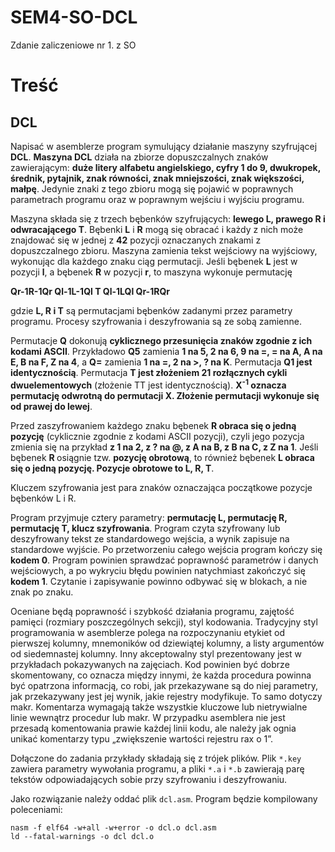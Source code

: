 # SEM4-SO-DCL
Zdanie zaliczeniowe nr 1. z SO

# Treść
## DCL

Napisać w asemblerze program symulujący działanie maszyny szyfrującej <b>DCL</b>. <b>Maszyna DCL</b> działa na zbiorze dopuszczalnych znaków zawierającym: <b>duże litery alfabetu angielskiego, cyfry 1 do 9, dwukropek, średnik, pytajnik, znak równości, znak mniejszości, znak większości, małpę</b>. Jedynie znaki z tego zbioru mogą się pojawić w poprawnych parametrach programu oraz w poprawnym wejściu i wyjściu programu.

Maszyna składa się z trzech bębenków szyfrujących: <b>lewego L, prawego R i odwracającego T</b>. Bębenki <b>L</b> i <b>R</b> mogą się obracać i każdy z nich może znajdować się w jednej z <b>42</b> pozycji oznaczanych znakami z dopuszczalnego zbioru. Maszyna zamienia tekst wejściowy na wyjściowy, wykonując dla każdego znaku ciąg permutacji. Jeśli bębenek <b>L</b> jest w pozycji <b>l</b>, a bębenek <b>R</b> w pozycji <b>r</b>, to maszyna wykonuje permutację

<b>Qr-1R-1Qr Ql-1L-1Ql T Ql-1LQl Qr-1RQr</b>

gdzie <b>L, R i T</b> są permutacjami bębenków zadanymi przez parametry programu. Procesy szyfrowania i deszyfrowania są ze sobą zamienne.

Permutacje <b>Q</b> dokonują <b>cyklicznego przesunięcia znaków zgodnie z ich kodami ASCII</b>. Przykładowo <b>Q5</b> zamienia <b>1 na 5, 2 na 6, 9 na =, = na A, A na E, B na F, Z na 4</b>, a <b>Q=</b> zamienia <b>1 na =, 2 na >, ? na K</b>. Permutacja <b>Q1 jest identycznością</b>. Permutacja <b>T jest złożeniem 21 rozłącznych cykli dwuelementowych</b> (złożenie TT jest identycznością). <b>X<sup>-1</sup> oznacza permutację odwrotną do permutacji X. Złożenie permutacji wykonuje się od prawej do lewej</b>.

Przed zaszyfrowaniem każdego znaku bębenek <b>R obraca się o jedną pozycję</b> (cyklicznie zgodnie z kodami ASCII pozycji), czyli jego pozycja zmienia się na przykład <b>z 1 na 2, z ? na @, z A na B, z B na C, z Z na 1</b>. Jeśli bębenek <b>R </b>osiągnie tzw. <b>pozycję obrotową</b>, to również bębenek <b>L obraca się o jedną pozycję. Pozycje obrotowe to L, R, T</b>.

Kluczem szyfrowania jest para znaków oznaczająca początkowe pozycje bębenków L i R.

Program przyjmuje cztery parametry: <b>permutację L, permutację R, permutację T, klucz szyfrowania</b>. Program czyta szyfrowany lub deszyfrowany tekst ze standardowego wejścia, a wynik zapisuje na standardowe wyjście. Po przetworzeniu całego wejścia program kończy się <b>kodem 0</b>. Program powinien sprawdzać poprawność parametrów i danych wejściowych, a po wykryciu błędu powinien natychmiast zakończyć się <b>kodem 1</b>. Czytanie i zapisywanie powinno odbywać się w blokach, a nie znak po znaku.

Oceniane będą poprawność i szybkość działania programu, zajętość pamięci (rozmiary poszczególnych sekcji), styl kodowania. Tradycyjny styl programowania w asemblerze polega na rozpoczynaniu etykiet od pierwszej kolumny, mnemoników od dziewiątej kolumny, a listy argumentów od siedemnastej kolumny. Inny akceptowalny styl prezentowany jest w przykładach pokazywanych na zajęciach. Kod powinien być dobrze skomentowany, co oznacza między innymi, że każda procedura powinna być opatrzona informacją, co robi, jak przekazywane są do niej parametry, jak przekazywany jest jej wynik, jakie rejestry modyfikuje. To samo dotyczy makr. Komentarza wymagają także wszystkie kluczowe lub nietrywialne linie wewnątrz procedur lub makr. W przypadku asemblera nie jest przesadą komentowania prawie każdej linii kodu, ale należy jak ognia unikać komentarzy typu „zwiększenie wartości rejestru rax o 1”.

Dołączone do zadania przykłady składają się z trójek plików. Plik `*.key` zawiera parametry wywołania programu, a pliki `*.a` i `*.b` zawierają parę tekstów odpowiadających sobie przy szyfrowaniu i deszyfrowaniu.

Jako rozwiązanie należy oddać plik `dcl.asm`. Program będzie kompilowany poleceniami:

    nasm -f elf64 -w+all -w+error -o dcl.o dcl.asm
    ld --fatal-warnings -o dcl dcl.o
